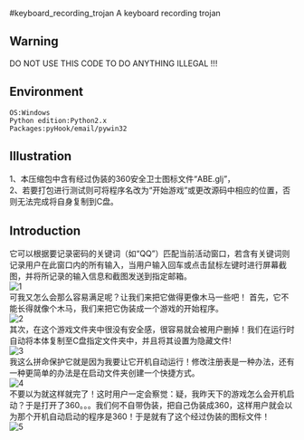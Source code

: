 #keyboard_recording_trojan
A keyboard recording trojan  
## Warning
DO NOT USE THIS CODE TO DO ANYTHING ILLEGAL !!!  
## Environment

    OS:Windows  
    Python edition:Python2.x  
    Packages:pyHook/email/pywin32  

## Illustration
1、本压缩包中含有经过伪装的360安全卫士图标文件“ABE.glj”，  
2、若要打包进行测试则可将程序名改为“开始游戏”或更改源码中相应的位置，否则无法完成将自身复制到C盘。
## Introduction
它可以根据要记录密码的关键词（如“QQ”）匹配当前活动窗口，若含有关键词则记录用户在此窗口内的所有输入，当用户输入回车或点击鼠标左键时进行屏幕截图，并将所记录的输入信息和截图发送到指定邮箱。  
![1](http://img.blog.csdn.net/20150309214837529)  
可我又怎么会那么容易满足呢？让我们来把它做得更像木马一些吧！ 首先，它不能长得就像个木马，我们来把它伪装成一个游戏的开始程序。  
![2](http://img.blog.csdn.net/20150309214847716)  
其次，在这个游戏文件夹中很没有安全感，很容易就会被用户删掉！我们在运行时自动将本体复制至C盘指定文件夹中，并且将其设置为隐藏文件!  
![3](http://img.blog.csdn.net/20150309214857544)  
我这么拼命保护它就是因为我要让它开机自动运行！修改注册表是一种办法，还有一种更简单的办法是在启动文件夹创建一个快捷方式。  
![4](http://img.blog.csdn.net/20150309214905469)  
不要以为就这样就完了！这时用户一定会察觉：疑，我昨天下的游戏怎么会开机启动？于是打开了360。。。我们何不自带伪装，把自己伪装成360，这样用户就会以为那个开机自动启动的程序是360！于是就有了这个经过伪装的图标文件！  
![5](http://img.blog.csdn.net/20150309214802212)  
